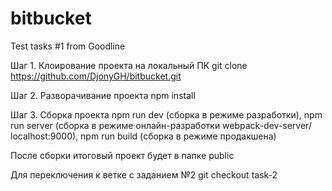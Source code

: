 # bitbucket
Test tasks #1 from Goodline

Шаг 1. Клоирование проекта на локальный ПК
git clone https://github.com/DjonyGH/bitbucket.git

Шаг 2. Разворачивание проекта
npm install

Шаг 3. Сборка проекта
npm run dev (сборка в режиме разработки),
npm run server (сборка в режиме онлайн-разработки webpack-dev-server/ localhost:9000),
npm run build (сборка в режиме продакшена)

После сборки итоговый проект будет в папке public

Для переключения к ветке с заданием №2
git checkout task-2


